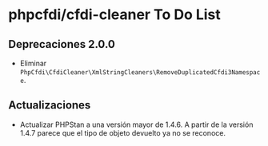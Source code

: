 # phpcfdi/cfdi-cleaner To Do List

## Deprecaciones 2.0.0

- Eliminar `PhpCfdi\CfdiCleaner\XmlStringCleaners\RemoveDuplicatedCfdi3Namespace`.

## Actualizaciones

- Actualizar PHPStan a una versión mayor de 1.4.6. 
  A partir de la versión 1.4.7 parece que el tipo de objeto devuelto ya no se reconoce.
